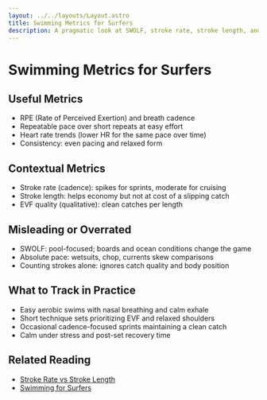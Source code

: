 ```yaml
---
layout: ../../layouts/Layout.astro
title: Swimming Metrics for Surfers
description: A pragmatic look at SWOLF, stroke rate, stroke length, and pace — what actually matters for surfers.
---
```


# Swimming Metrics for Surfers

## Useful Metrics
- RPE (Rate of Perceived Exertion) and breath cadence
- Repeatable pace over short repeats at easy effort
- Heart rate trends (lower HR for the same pace over time)
- Consistency: even pacing and relaxed form

## Contextual Metrics
- Stroke rate (cadence): spikes for sprints, moderate for cruising
- Stroke length: helps economy but not at cost of a slipping catch
- EVF quality (qualitative): clean catches per length

## Misleading or Overrated
- SWOLF: pool-focused; boards and ocean conditions change the game
- Absolute pace: wetsuits, chop, currents skew comparisons
- Counting strokes alone: ignores catch quality and body position

## What to Track in Practice
- Easy aerobic swims with nasal breathing and calm exhale
- Short technique sets prioritizing EVF and relaxed shoulders
- Occasional cadence-focused sprints maintaining a clean catch
- Calm under stress and post-set recovery time

## Related Reading
- [Stroke Rate vs Stroke Length](/guides/stroke-rate-vs-stroke-length)
- [Swimming for Surfers](/guides/swimming-for-surfers)


